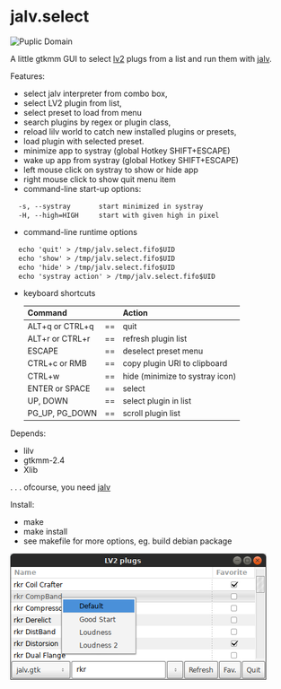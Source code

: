 jalv.select
===========

![Puplic Domain](http://freedomdefined.org/upload/2/20/Pd-button.png)

A little gtkmm GUI to select [lv2](http://lv2plug.in/) plugs from a list
and run them with [jalv](https://drobilla.net/software/jalv/).

Features:
- select jalv interpreter from combo box,
- select LV2 plugin from list,
- select preset to load from menu
- search plugins by regex or plugin class,
- reload lilv world to catch new installed plugins or presets,
- load plugin with selected preset.
- minimize app to systray (global Hotkey SHIFT+ESCAPE)
- wake up app from systray (global Hotkey SHIFT+ESCAPE)
 - left mouse click on systray to show or hide app
 - right mouse click to show quit menu item
- command-line start-up options:
```
  -s, --systray       start minimized in systray
  -H, --high=HIGH     start with given high in pixel
```
- command-line runtime options
```
  echo 'quit' > /tmp/jalv.select.fifo$UID
  echo 'show' > /tmp/jalv.select.fifo$UID
  echo 'hide' > /tmp/jalv.select.fifo$UID
  echo 'systray action' > /tmp/jalv.select.fifo$UID
```
- keyboard shortcuts

  |   Command       |     |   Action                      |
  |-----------------|:---:|-------------------------------|
  |ALT+q or CTRL+q  |==   |quit                           |
  |ALT+r or CTRL+r  |==   |refresh plugin list            |
  |ESCAPE           |==   |deselect preset menu           |
  |CTRL+c or RMB    |==   |copy plugin URI to clipboard   |
  |CTRL+w           |==   |hide (minimize to systray icon)|
  |ENTER or SPACE   |==   |select                         |
  |UP, DOWN         |==   |select plugin in list          |
  |PG_UP, PG_DOWN   |==   |scroll plugin list             |


Depends:
- lilv
- gtkmm-2.4
- Xlib

 . . . ofcourse, you need [jalv](https://drobilla.net/software/jalv/)

Install:
- make
- make install
- see makefile for more options, eg. build debian package

<p><p\>

![jalvselect](https://github.com/brummer10/jalv_select/raw/master/jalv.select.png)
